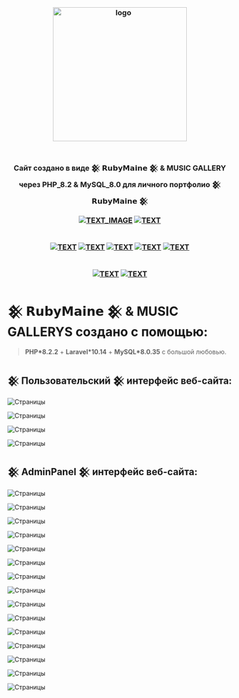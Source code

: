 <h3 align="center">
<br />
<img src="https://rubymaine.000webhostapp.com/rubymaine/my.rubymaine.music.gallarey/00.png" alt="logo" width="300" />
<br />
<br />
<br />
Cайт создано в виде 𒆜 𝗥𝘂𝗯𝘆𝗠𝗮𝗶𝗻𝗲 𒆜 & MUSIC GALLERY через PHP_8.2 & MySQL_8.0 для личного портфолио 𒆜 𝗥𝘂𝗯𝘆𝗠𝗮𝗶𝗻𝗲 𒆜

[![TEXT_IMAGE](https://img.shields.io/badge/GitHub-EE0000??style=for-the-badge&logo=github&logoColor=white)](https://github.com/)
[![TEXT](https://img.shields.io/badge/LICENSE:_MIT/APACHE-v2.0-EE0000??style=for-the-badge&logo=LibreOffice&logoColor=white)](#)
<br /><br /><br />
[![TEXT](https://img.shields.io/badge/PHP_версия:-v8.2.2-EE0000??style=for-the-badge&logo=php&logoColor=blue)](#)
[![TEXT](https://img.shields.io/badge/MySQL_версия:-v8.0.35-EE0000??style=for-the-badge&logo=mysql&logoColor=white)](#)
[![TEXT](https://img.shields.io/badge/Bootstrap_версия:-v5.3-EE0000??style=for-the-badge&logo=bootstrap&logoColor=blue)](#)
[![TEXT](https://img.shields.io/badge/VUE.JS_версия:-v3.3.4-EE0000??style=for-the-badge&logo=vue.js&logoColor=#4FC08D)](#)
[![TEXT](https://img.shields.io/badge/FontAwesome_версия:-v3.3.4-EE0000??style=for-the-badge&logo=fontawesome&logoColor=#4FC08D)](#)
<br /><br /><br />
[![TEXT](https://img.shields.io/badge/Телеграм_Канал:-@RUBYMAINE-EE0000??style=for-the-badge&logo=telegram&logoColor=blue)](https://t.me/rubymaine)
[![TEXT](https://img.shields.io/badge/Автор:-RUBYMAINE-CC342D??style=for-the-badge&logo=ruby&logoColor=white)](#)

</h3>


# 𒆜 𝗥𝘂𝗯𝘆𝗠𝗮𝗶𝗻𝗲 𒆜 & MUSIC GALLERYS создано с помощью:
> **PHP*8.2.2** + **Laravel*10.14**  + **MySQL*8.0.35** с большой любовью.


## 𒆜 Пользовательский 𒆜 интерфейс веб-сайта:
![Страницы](https://rubymaine.000webhostapp.com/rubymaine/my.rubymaine.music.gallarey/01.jpg?raw=true)

![Страницы](https://rubymaine.000webhostapp.com/rubymaine/my.rubymaine.music.gallarey/02.jpg?raw=true)

![Страницы](https://rubymaine.000webhostapp.com/rubymaine/my.rubymaine.music.gallarey/03.jpg?raw=true)

![Страницы](https://rubymaine.000webhostapp.com/rubymaine/my.rubymaine.music.gallarey/04.jpg?raw=true)

## 𒆜 AdminPanel 𒆜 интерфейс веб-сайта:
![Страницы](https://rubymaine.000webhostapp.com/rubymaine/my.rubymaine.music.gallarey/05.jpg?raw=true)

![Страницы](https://rubymaine.000webhostapp.com/rubymaine/my.rubymaine.music.gallarey/06.jpg?raw=true)

![Страницы](https://rubymaine.000webhostapp.com/rubymaine/my.rubymaine.music.gallarey/07.jpg?raw=true)

![Страницы](https://rubymaine.000webhostapp.com/rubymaine/my.rubymaine.music.gallarey/08.jpg?raw=true)

![Страницы](https://rubymaine.000webhostapp.com/rubymaine/my.rubymaine.music.gallarey/09.jpg?raw=true)

![Страницы](https://rubymaine.000webhostapp.com/rubymaine/my.rubymaine.music.gallarey/10.jpg?raw=true)

![Страницы](https://rubymaine.000webhostapp.com/rubymaine/my.rubymaine.music.gallarey/11.jpg?raw=true)

![Страницы](https://rubymaine.000webhostapp.com/rubymaine/my.rubymaine.music.gallarey/12.jpg?raw=true)

![Страницы](https://rubymaine.000webhostapp.com/rubymaine/my.rubymaine.music.gallarey/13.jpg?raw=true)

![Страницы](https://rubymaine.000webhostapp.com/rubymaine/my.rubymaine.music.gallarey/14.jpg?raw=true)

![Страницы](https://rubymaine.000webhostapp.com/rubymaine/my.rubymaine.music.gallarey/15.jpg?raw=true)

![Страницы](https://rubymaine.000webhostapp.com/rubymaine/my.rubymaine.music.gallarey/16.jpg?raw=true)

![Страницы](https://rubymaine.000webhostapp.com/rubymaine/my.rubymaine.music.gallarey/17.jpg?raw=true)

![Страницы](https://rubymaine.000webhostapp.com/rubymaine/my.rubymaine.music.gallarey/18.jpg?raw=true)

![Страницы](https://rubymaine.000webhostapp.com/rubymaine/my.rubymaine.music.gallarey/19.jpg?raw=true)
